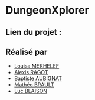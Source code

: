# DungeonXplorer

## Lien du projet : 

## Réalisé par
- [Louisa MEKHELEF]()
- [Alexis RAGOT]()
- [Baptiste AUBIGNAT]()
- [Mathéo BRAULT]()
- [Luc BLAISON]()